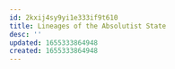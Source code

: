 ```yaml
---
id: 2kxij4sy9yi1e333if9t610
title: Lineages of the Absolutist State
desc: ''
updated: 1655333864948
created: 1655333864948
---
```


